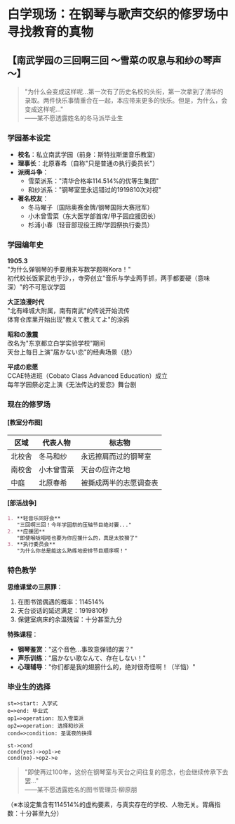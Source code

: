 ﻿# 白学现场：在钢琴与歌声交织的修罗场中寻找教育的真物

## 【南武学园の三回啊三回 ～雪菜の叹息与和纱の琴声～】

> "为什么会变成这样呢...第一次有了历史名校的头衔，第一次拿到了清华的录取。两件快乐事情重合在一起，本应带来更多的快乐。但是，为什么，会变成这样呢..."  
> ——某不愿透露姓名的冬马派毕业生

### 学园基本设定
* **校名**：私立南武学园（前身：斯特拉斯堡音乐教室）
* **理事长**：北原春希（自称"只是普通の执行委员长"）
* **派阀斗争**：
  - 雪菜派系："清华合格率114.514%的优等生集团"
  - 和纱派系："钢琴室里永远错过的1919810次对视"
* **著名校友**：
  - 冬马曜子（国际奥赛金牌/钢琴国际大赛冠军）
  - 小木曾雪菜（东大医学部首席/甲子园应援团长）
  - 杉浦小春（轻音部现役王牌/学园祭执行委员）

### 学园编年史
**1905.3**  
"为什么弹钢琴的手要用来写数学题啊Kora！"  
初代校长饭冢武也于沙，，寺旁创立"音乐与学业两手抓，两手都要硬（意味深）"的不可思议学园

**大正浪漫时代**  
"北有峰城大附属，南有南武"的传说开始流传  
体育仓库里开始出现"教えて教えてよ"的涂鸦

**昭和の激震**  
改名为"东京都立白学实验学校"期间  
天台上每日上演"届かない恋"的经典场景（悲）

**平成の悲愿**  
CCAE特进班（Cobato Class Advanced Education）成立  
每年学园祭必定上演《无法传达的爱恋》舞台剧

### 现在的修罗场
#### [教室分布图]
| 区域  | 代表人物  | 标志物         |
|-----|-------|-------------|
| 北校舍 | 冬马和纱  | 永远擦肩而过的钢琴室  |
| 南校舍 | 小木曾雪菜 | 天台の应许之地     |
| 中庭  | 北原春希  | 被撕成两半的志愿调查表 |

#### [部活战争]
```markdown
1. **轻音乐同好会**  
   "三回啊三回！今年学园祭的压轴节目绝对要..."
2. **应援团**  
   "即使喉咙唱哑也要为你应援什么的，真是太狡猾了"
3. **执行委员会**  
   "为什么你总是能这么熟练地安排节目顺序啊！"
```

### 特色教学
**思维课堂の三原罪**：
1. 在图书馆偶遇的概率：114514%
2. 天台谈话的延迟满足：1919810秒
3. 保健室病床的余温残留：十分甚至九分

**特殊课程**：
- **钢琴鉴赏**："这个音色...事故意弹错的罢？"
- **声乐训练**："届かない歌なんて、存在しない！"
- **心理辅导**："你们都是我的翅膀什么的，绝对很奇怪啊！（半恼）"

### 毕业生的选择
```flow
st=>start: 入学式
e=>end: 毕业式
op1=>operation: 加入雪菜派
op2=>operation: 选择和纱派
cond=>condition: 圣诞夜的抉择

st->cond
cond(yes)->op1->e
cond(no)->op2->e
```

> "即使再过100年，这份在钢琴室与天台之间往复的思念，也会继续传承下去罢..."  
> ——某不愿透露姓名的图书管理员·柳原朋

（※本设定集含有114514%的虚构要素，与真实存在的学校、人物无关。胃痛指数：十分甚至九分）